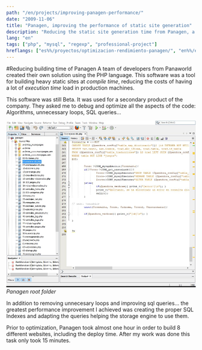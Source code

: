 ```yaml
---
path: "/en/projects/improving-panagen-performance/"
date: "2009-11-06"
title: "Panagen, improving the performance of static site generation"
description: "Reducing the static site generation time from Panagen, a custom software property of Panaworld."
lang: "en"
tags: ["php", "mysql", "regexp", "professional-project"]
hreflangs: ["es%%/proyectos/optimizacion-rendimiento-panagen/", "en%%/en/projects/improving-panagen-performance/"]
---
```

#Reducing building time of Panagen
A team of developers from Panaworld created their own solution using the PHP language. This software was a tool for building heavy static sites at _compile time_, reducing the costs of having a lot of _execution time_ load in production machines.

This software was still Beta. It was used for a secondary product of the company. They asked me to debug and optimize all the aspects of the code: Algorithms, unnecessary loops, SQL queries...

![Panagen root folder](panagen-root-folder.jpg)
*Panagen root folder*

In addition to removing unnecesary loops and improving sql queries... the greatest performance improvement I achieved was creating the proper SQL Indexes and adapting the queries helping the storage engine to use them.

Prior to optimization, Panagen took almost one hour in order to build 8 different websites, including the deploy time. After my work was done this task only took 15 minutes.